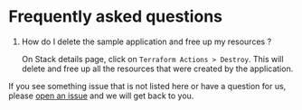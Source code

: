 # Frequently asked questions

1. How do I delete the sample application and free up my resources ?

   On Stack details page, click on `Terraform Actions > Destroy`. This will delete and free up all the resources that were created by the application.

If you see something issue that is not listed here or have a question for us, please [open an issue](https://github.com/oracle/oke-base/issues/new) and we will get back to you.

